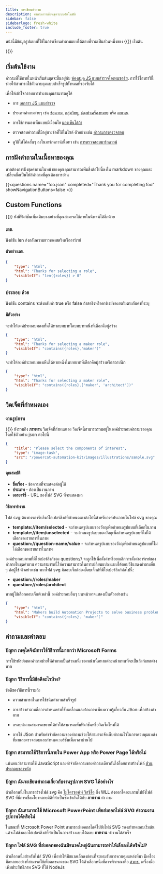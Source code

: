 ```yaml
---
title: การเขียนคําถาม
description: คําถามการเขียนชุดระบบอัตโนมัติ
sidebar: false
sidebarlogo: fresh-white
include_footer: true
---
```

หน้านี้มีข้อมูลรูปแบบที่ใช้ในการเขียนคําถามแบบโต้ตอบที่รวมเป็นส่วนหนึ่งของ {{<product-name>}} เริ่มต้น

{{<toc>}}

## เริ่มต้นใช้งาน

คําถามที่ใช้ภายในหน้าเริ่มต้นชุดจะขึ้นอยู่กับ [ห้องสมุด JS แบบสํารวจโอเพนซอร์ส](https://github.com/surveyjs/survey-library). การใช้ไลบรารีนี้ช่วยให้สามารถใช้ตัวควบคุมแบบสําเร็จรูปทั้งหมดที่รองรับได้

เพื่อให้เข้าใจกรอบการทํางานคุณสามารถดูได้

- การ [เอกสาร JS แบบสํารวจ](https://surveyjs.io/form-library/documentation/overview)

- ประเภทคําถามง่ายๆ เช่น [ข้อความ](https://surveyjs.io/form-library/examples/questiontype-text/reactjs), [กลุ่มวิทยุ](https://surveyjs.io/form-library/examples/questiontype-radiogroup/reactjs), [ช่องทําเครื่องหมาย](https://surveyjs.io/form-library/examples/questiontype-checkbox/reactjs) หรือ [คะแนน](https://surveyjs.io/form-library/examples/questiontype-ranking/reactjs)

- การใช้การมองเห็นแบบมีเงื่อนไข [มองเห็นได้ถ้า](https://surveyjs.io/form-library/examples/condition-kids/reactjs)

- ตรวจสอบคําถามที่มีอยู่บางข้อที่ใช้ในไซต์ ตัวอย่างเช่น [คําถามการตรวจสอบ](https://github.com/microsoft/powercat-automation-kit/blob/gh-pages/site/content/monitoring.json)

- ดูวิธีใส่โค้ดสั้นๆ ลงในมาร์กดาวน์เนื้อหา เช่น [การตรวจสอบมาร์กดาวน์](https://raw.githubusercontent.com/microsoft/powercat-automation-kit/gh-pages/site/content/monitoring-compare.md)

## การฝังคําถามในเนื้อหาของคุณ

หากต้องการฝังชุดคําถามในหน้าของคุณคุณสามารถเพิ่มสิ่งต่อไปนี้ลงใน markdown ของคุณและเปลี่ยนชื่อเป็นไฟล์คําถามที่คุณต้องการอ่าน

{{\<questions name="foo.json" completed="Thank you for completing foo" showNavigationButtons=false \>}}

## Custom Functions

{{<product-name>}} ยังมีฟังก์ชันเพิ่มเติมบางอย่างที่คุณสามารถใช้ภายในนิพจน์ได้อีกด้วย

### เลน

ฟังก์ชัน len ส่งกลับความยาวของสตริงหรืออาร์เรย์

#### ตัวอย่างเลน

```json
{
    "type": "html",
    "html": "Thanks for selecting a role",
    "visibleIf": "len({roles}) > 0"
}
```

### ประกอบ ด้วย

ฟังก์ชัน contains จะส่งกลับค่า true หรือ false ถ้าสตริงหรืออาร์เรย์ของสตริงตรงกับค่าที่ระบุ

#### มีตัวอย่าง

จะทําให้องค์ประกอบมองเห็นได้หากบทบาทใดบทบาทหนึ่งที่เลือกคือผู้สร้าง

```json
{
    "type": "html",
    "html": "Thanks for selecting a maker role",
    "visibleIf": "contains({roles},'maker')"
}
```

จะทําให้องค์ประกอบมองเห็นได้หากหนึ่งในบทบาทที่เลือกคือผู้สร้างหรือสถาปนิก

```json
{
    "type": "html",
    "html": "Thanks for selecting a maker role",
    "visibleIf": "contains({roles},['maker', 'architect'])"
}
```

## วิดเจ็ตที่กําหนดเอง

### งานรูปภาพ

{{<product-name>}} ยังรวมถึง **ภาพงาน** วิดเจ็ตที่กําหนดเอง วิดเจ็ตนี้สามารถรวมอยู่ในองค์ประกอบคําถามของคุณโดยใช้ตัวอย่าง json ต่อไปนี้

```json
{
    "title": "Please select the components of interest",
    "type": "image-task",
    "src": "/powercat-automation-kit/images/illustrations/sample.svg"
}
```

#### คุณสมบัติ

- **ชื่อเรื่อง** - ข้อความที่จะแสดงต่อผู้ใช้
- **ประเภท** - ต้องเป็นงานภาพ
- **เอสอาร์ซี** - URL ของไฟล์ SVG ที่จะแสดงผล

#### วิธีการทํางาน

ไฟล์ svg ต้นทางรองรับลิงก์ไฮเปอร์ลิงก์ที่กําหนดเองต่อไปนี้สําหรับองค์ประกอบในไฟล์ svg ของคุณ

- **template://item/selected** - จะกําหนดรูปแบบของวัตถุเพื่อกําหนดรูปแบบที่เลือกในภาพ
- **template://item/unselected** - จะกําหนดรูปแบบของวัตถุเพื่อกําหนดรูปแบบที่ไม่ได้เลือกของรายการในภาพ
- **question://question-name/value** - จะกําหนดรูปแบบของวัตถุเพื่อกําหนดรูปแบบที่ไม่ได้เลือกของรายการในภาพ

องค์ประกอบภาพที่มีไฮเปอร์ลิงก์ของ question:// จะถูกใช้เพื่อตั้งค่าหรือยกเลิกการตั้งค่าอาร์เรย์ของค่าภายในชุดคําถาม ความสามารถนี้ให้ความสามารถในการเปลี่ยนแปลงแบบโต้ตอบวิธีแสดงคําถามอื่น ๆ ต่อผู้ใช้ ตัวอย่างเช่น หากไฟล์ svg มีออบเจ็กต์สองอ็อบเจ็กต์ที่มีไฮเปอร์ลิงก์ต่อไปนี้:

- **question://roles/maker**
- **question://roles/architect**

หากผู้ใช้เลือกออบเจ็กต์เหล่านี้ องค์ประกอบอื่นๆ บนหน้าอาจแสดงเป็นตัวอย่างเช่น

```json
{
    "type": "html",
    "html": "Makers build Automation Projects to solve business problems",
    "visibleIf": "contains({roles}, 'maker')"
}
```

## คําถามและคําตอบ

### **ปัญหา** เหตุใดจึงมีการใช้วิธีการนี้มากกว่า Microsoft Forms

การใช้รหัสย่อของคําถามช่วยให้คําถามเป็นส่วนหนึ่งของหน้าเนื้อหาแต่ละหน้าแทนที่จะเป็นลิงก์แยกต่างหาก

### **ปัญหา** วิธีการนี้มีข้อดีอะไรบ้าง?

ข้อดีของวิธีการนี้รวมถึง

- ความสามารถในการใช้ชนิดคําถามสําเร็จรูป

- การสร้างคําถามคือการกําหนดค่าที่ขับเคลื่อนและต้องการเพียงความรู้เกี่ยวกับ JSon เพื่อสร้างคําถาม

- กรอบคําถามสามารถขยายได้ทําให้สามารถเพิ่มฟังก์ชันหรือวิดเจ็ตใหม่ได้

- การใช้ JSon สําหรับคําจํากัดความของคําถามช่วยให้สามารถจัดเก็บคําถามไว้ในการควบคุมแหล่งที่มาและตรวจสอบและกําหนดเวอร์ชันเมื่อเวลาผ่านไป

### **ปัญหา** สามารถใช้วิธีการนี้ภายใน Power App หรือ Power Page ได้หรือไม่

แน่นอนว่าสามารถใช้ JavaScript และคําจํากัดความของคําถามเดียวกันได้โดยการสร้างไฟล์ [ส่วนประกอบของรหัส](https://learn.microsoft.com/power-apps/developer/component-framework/custom-controls-overview)

### **ปัญหา** ฉันจะเขียนคําถามเกี่ยวกับงานรูปภาพ SVG ได้อย่างไร

ตัวเลือกหนึ่งในการสร้างไฟล์ svg คือ [ไมโครซอฟท์ วิสซิโอ](https://www.microsoft.com/microsoft-365/visio/) ซึ่ง WLL ส่งออกไดอะแกรมไปยังไฟล์ SVG ที่มีการเชื่อมโยงหลายมิติที่จําเป็นซึ่งเข้ากันได้กับ **ภาพงาน** คำ ถาม 

### **ปัญหา** ฉันสามารถใช้ Microsoft PowerPoint เพื่อส่งออกไฟล์ SVG คําถามงานรูปภาพได้หรือไม่

ในขณะที่ Microsoft Power Point สามารถส่งออกสไลด์ไปยังไฟล์ SVG รองเท้าทดสอบเริ่มต้น แต่จะไม่ส่งออกไฮเปอร์ลิงก์ที่จําเป็นในการสร้างแบบโต้ตอบ **ภาพงาน** ทํางานได้สําเร็จ

### **ปัญหา** ไฟล์ SVG ที่ส่งออกของฉันมีขนาดใหญ่ฉันสามารถทําให้เล็กลงได้หรือไม่?

ตัวเลือกหนึ่งสําหรับไฟล์ SVG เพื่อทําให้มีขนาดเล็กลงก่อนที่จะยอมรับการควบคุมแหล่งที่มา มีเครื่องมือหลายอย่างที่สามารถใช้เพื่อลดขนาดของ SVG ได้ตัวเลือกหนึ่งที่ควรพิจารณาคือ [สวทช.](https://github.com/svg/svgo) เครื่องมือเพิ่มประสิทธิภาพ SVG ที่ใช้ NodeJs
